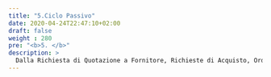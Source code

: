 ```yaml
---
title: "5.Ciclo Passivo"
date: 2020-04-24T22:47:10+02:00
draft: false
weight : 280
pre: "<b>5. </b>"
description: >
  Dalla Richiesta di Quotazione a Fornitore, Richieste di Acquisto, Ordine di Acquisto Entrata Merce e Fattura di Acquisto
---
```


